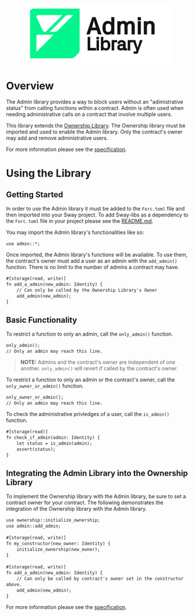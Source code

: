 <p align="center">
    <picture>
        <source media="(prefers-color-scheme: dark)" srcset=".docs/admin-logo-dark-theme.png">
        <img alt="SwayApps logo" width="400px" src=".docs/admin-logo-light-theme.png">
    </picture>
</p>

# Overview

The Admin library provides a way to block users without an "adimistrative status" from calling functions within a contract. Admin is often used when needing administrative calls on a contract that involve multiple users.

This library extends the [Ownership Library](../ownership/). The Ownership library must be imported and used to enable the Admin library. Only the contract's owner may add and remove administrative users. 

For more information please see the [specification](./SPECIFICATION.md).

# Using the Library

## Getting Started

In order to use the Admin library it must be added to the `Forc.toml` file and then imported into your Sway project. To add Sway-libs as a dependency to the `Forc.toml` file in your project please see the [README.md](../../README.md).

You may import the Admin library's functionalities like so:

```sway
use admin::*;
```

Once imported, the Admin library's functions will be available. To use them, the contract's owner must add a user as an admin with the `add_admin()` function. There is no limit to the number of admins a contract may have.

```sway
#[storage(read, write)]
fn add_a_admin(new_admin: Identity) {
    // Can only be called by the Ownership Library's Owner
    add_admin(new_admin);
}
```

## Basic Functionality

To restrict a function to only an admin, call the `only_admin()` function.

```sway
only_admin();
// Only an admin may reach this line.
```

> **NOTE:** Admins and the contract's owner are independent of one another. `only_admin()` will revert if called by the contract's owner.

To restrict a function to only an admin or the contract's owner, call the `only_owner_or_admin()` function.

```sway
only_owner_or_admin();
// Only an admin may reach this line.
```

To check the administrative privledges of a user, call the `is_admin()` function.

```sway
#[storage(read)]
fn check_if_admin(admin: Identity) {
    let status = is_admin(admin);
    assert(status);
}
```

## Integrating the Admin Library into the Ownership Library

To implement the Ownership library with the Admin library, be sure to set a contract owner for your contract. The following demonstrates the integration of the Ownership library with the Admin library.

```sway
use ownership::initialize_ownership;
use admin::add_admin;

#[storage(read, write)]
fn my_constructor(new_owner: Identity) {
    initialize_ownership(new_owner);
}

#[storage(read, write)]
fn add_a_admin(new_admin: Identity) {
    // Can only be called by contract's owner set in the constructor above.
    add_admin(new_admin);
}
```

For more information please see the [specification](./SPECIFICATION.md).
